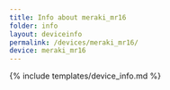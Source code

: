 ```yaml
---
title: Info about meraki_mr16
folder: info
layout: deviceinfo
permalink: /devices/meraki_mr16/
device: meraki_mr16
---
```

{% include templates/device_info.md %}
